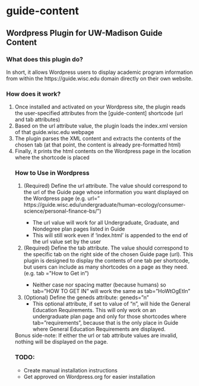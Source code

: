 # guide-content
<h2>Wordpress Plugin for UW-Madison Guide Content</h2>

<h3>What does this plugin do?</h3>
In short, it allows Wordpress users to display academic program information from within the https://guide.wisc.edu domain directly on their own website.
  
<h3>How does it work?</h3>
<ol><li>Once installed and activated on your Wordpress site, the plugin reads the user-specified attributes from the [guide-content] shortcode (url and tab attributes)</li>
<li>Based on the url attribute value, the plugin loads the index.xml version of that guide.wisc.edu webpage</li>
<li>The plugin parses the XML content and extracts the contents of the chosen tab (at that point, the content is already pre-formatted html)</li>
<li>Finally, it prints the html contents on the Wordpress page in the location where the shortcode is placed</li>

<h3>How to Use in Wordpress</h3>
<ol><li>(Required) Define the url attribute. The value should correspond to the url of the Guide page whose information you want displayed on the Wordpress page (e.g. url=” https://guide.wisc.edu/undergraduate/human-ecology/consumer-science/personal-finance-bs/")</li>
<ul><li>The url value will work for all Undergraduate, Graduate, and Nondegree plan pages listed in Guide</li>
<li>This will still work even if ‘index.html’ is appended to the end of the url value set by the user</li></ul>
<li>(Required) Define the tab attribute. The value should correspond to the specific tab on the right side of the chosen Guide page (url). This plugin is designed to display the contents of one tab per shortcode, but users can include as many shortcodes on a page as they need. (e.g.  tab ="How to Get in”)</li>
<ul><li>Neither case nor spacing matter (because humans) so tab=”HOW TO GET IN” will work the same as tab=”HoWtOgEtIn”</li></ul>
<li>(Optional) Define the geneds attribute: geneds=”n”
<ul><li>This optional attribute, if set to value of “n”, will hide the General Education Requirements. This will only work on an undergraduate plan page and only for those shortcodes where tab=”requirements”, because that is the only place in Guide where General Education Requirements are displayed.</li></ul>
</ol>
Bonus side-note: If either the url or tab attribute values are invalid, nothing will be displayed on the page. 

<h3>TODO:</h3>
<ul><li>Create manual installation instructions</li>
  <li>Get approved on Wordpress.org for easier installation</li>
</ul>

